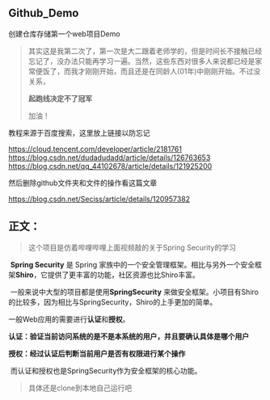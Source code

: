 ## Github_Demo

创建仓库存储第一个web项目Demo

> 其实这是我第二次了，第一次是大二跟着老师学的，但是时间长不接触已经忘记了，没办法只能再学习一遍。当然，这些东西对很多人来说都已经是家常便饭了，而我才刚刚开始，而且还是在同龄人(01年)中刚刚开始。不过没关系，
>
> **起跑线决定不了冠军**
>
> 加油！

教程来源于百度搜索，这里放上链接以防忘记

https://cloud.tencent.com/developer/article/2181761
https://blog.csdn.net/dudadudadd/article/details/126763653
https://blog.csdn.net/qq_44102678/article/details/121925200

然后删除github文件夹和文件的操作看这篇文章

https://blog.csdn.net/Seciss/article/details/120957382

## 正文：

> 这个项目是仿着哔哩哔哩上面视频敲的关于Spring Security的学习

​	**Spring Security** 是 Spring 家族中的一个安全管理框架。相比与另外一个安全框架**Shiro**，它提供了更丰富的功能，社区资源也比Shiro丰富。

​	一般来说中大型的项目都是使用**SpringSecurity** 来做安全框架。小项目有Shiro的比较多，因为相比与SpringSecurity，Shiro的上手更加的简单。

​	 一般Web应用的需要进行**认证**和**授权**。

​		**认证：验证当前访问系统的是不是本系统的用户，并且要确认具体是哪个用户**

​		**授权：经过认证后判断当前用户是否有权限进行某个操作**

​	而认证和授权也是SpringSecurity作为安全框架的核心功能。

> 具体还是clone到本地自己运行吧
